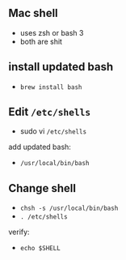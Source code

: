 ## Mac shell 

- uses zsh or bash 3 
- both are shit 

## install updated bash

- `brew install bash`

## Edit `/etc/shells`

- sudo vi `/etc/shells`

add updated bash: 

- `/usr/local/bin/bash`

## Change shell

- `chsh -s /usr/local/bin/bash`
- `. /etc/shells`

verify: 

- `echo $SHELL`



